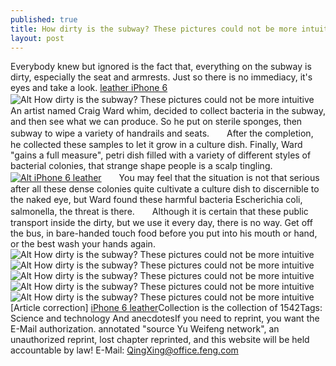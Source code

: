 ```yaml
---
published: true
title: How dirty is the subway? These pictures could not be more intuitive
layout: post
---
```

Everybody knew but ignored is the fact that, everything on the subway is dirty, especially the seat and armrests. Just so there is no immediacy, it\'s eyes and take a look. [leather iPhone 6](https://givenchy2015.wordpress.com/2015/03/09/genuinely-leather-case-for-iphone-4s-since-4-flexo/)![Alt How dirty is the subway? These pictures could not be more intuitive](https://c2.staticflickr.com/6/5758/23753689092_036473a05a_z.jpg)　　An artist named Craig Ward whim, decided to collect bacteria in the subway, and then see what we can produce. So he put on sterile sponges, then subway to wipe a variety of handrails and seats.　　After the completion, he collected these samples to let it grow in a culture dish. Finally, Ward \"gains a full measure\", petri dish filled with a variety of different styles of bacterial colonies, that strange shape people is a scalp tingling.[![Alt iPhone 6 leather](http://www.purcase.com/image/cache/catalog/i6c/leather_case_i6001_1-600x600.jpg)](http://www.purcase.com/rainbow-iphone-6-genuine-leather-case-yellow-green-p50c59.html)　　You may feel that the situation is not that serious after all these dense colonies quite cultivate a culture dish to discernible to the naked eye, but Ward found these harmful bacteria Escherichia coli, salmonella, the threat is there.　　Although it is certain that these public transport inside the dirty, but we use it every day, there is no way. Get off the bus, in bare-handed touch food before you put into his mouth or hand, or the best wash your hands again.![Alt How dirty is the subway? These pictures could not be more intuitive](https://c1.staticflickr.com/1/728/23835952906_a2d0d8b84c_z.jpg)![Alt How dirty is the subway? These pictures could not be more intuitive](https://c1.staticflickr.com/1/617/23862078375_c9cdc95605_z.jpg)![Alt How dirty is the subway? These pictures could not be more intuitive](https://c1.staticflickr.com/1/569/23233907374_cd9eb45c2f_z.jpg)![Alt How dirty is the subway? These pictures could not be more intuitive](https://c2.staticflickr.com/6/5635/23753710082_8827b53f9f_z.jpg)![Alt How dirty is the subway? These pictures could not be more intuitive](https://c1.staticflickr.com/1/659/23235271743_f5bd3fbe81_z.jpg)[Article correction] [iPhone 6 leather](http://www.purcase.com/rainbow-iphone-6-genuine-leather-case-yellow-green-p50c59.html)Collection is the collection of 1542Tags: Science and technology And anecdotesIf you need to reprint, you want the E-Mail authorization. annotated \"source Yu Weifeng network\", an unauthorized reprint, lost chapter reprinted, and this website will be held accountable by law! E-Mail: QingXing@office.feng.com